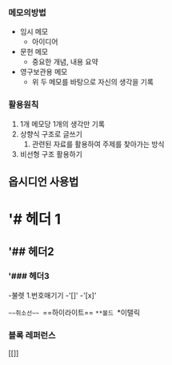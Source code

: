 
### 메모의방법
- 임시 메모
	- 아이디어
- 문헌 메모
	- 중요한 개념, 내용 요약
- 영구보관용 메모
	- 위 두 메모를 바탕으로 자신의 생각을 기록


### 활용원칙
1. 1개 메모당 1개의 생각만 기록
2. 상향식 구조로 글쓰기
	1. 관련된 자료를 활용하여 주제를 찾아가는 방식
3. 비선형 구조 활용하기

## 옵시디언 사용법

# '# 헤더 1
## '## 헤더2
### '### 헤더3

-불렛
1.번호매기기
-'[]'
-'[x]'

`~~취소선~~
`==하이라이트==
`**볼드
`*이탤릭

### 블록 레퍼런스
[[]]
